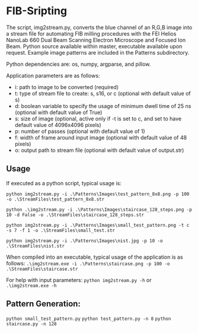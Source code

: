 # FIB-Sripting

The script, img2stream.py, converts the blue channel of an R,G,B image into a stream file for automating FIB milling procedures with the FEI Helios NanoLab 660 Dual Beam Scanning Electron Microscope and Focused Ion Beam. Python source available within master, executable available upon request. Example image patterns are included in the Patterns subdirectory.

Python dependencies are: os, numpy, argparse, and pillow.

Application parameters are as follows:
- i: path to image to be converted (required)
- t: type of stream file to create: s, s16, or c (optional with default value of s)
- d: boolean variable to specify the usage of minimum dwell time of 25 ns (optional with default value of True)
- s: size of image (optional, active only if -t is set to c, and set to have default value of 4096x4096 pixels)
- p: number of passes (optional with default value of 1)
- f: width of frame around input image (optional with default value of 48 pixels)
- o: output path to stream file (optional with default value of output.str)

## Usage
If executed as a python script, typical usage is:

`python img2stream.py -i .\Patterns\Images\test_pattern_8x8.png -p 100 -o .\StreamFiles\test_pattern_8x8.str`

`python .\img2stream.py -i .\Patterns\Images\staircase_128_steps.png -p 10 -d False -o .\StreamFiles\staircase_128_steps.str`

`python img2stream.py -i .\Patterns\Images\small_test_pattern.png -t c -s 7 -f 1 -o .\StreamFiles\small_test.str`

`python img2stream.py -i .\Patterns\Images\nist.jpg -p 10 -o .\StreamFiles\nist.str`



When compiled into an executable, typical usage of the application is as follows:
`.\img2stream.exe -i .\Patterns\staircase.png -p 100 -o .\StreamFiles\staircase.str`


For help with input parameters:
`python img2stream.py -h`
or
`.\img2stream.exe -h`


## Pattern Generation:
`python small_test_pattern.py`
`python test_pattern.py -n 8`
`python staircase.py -n 128`
